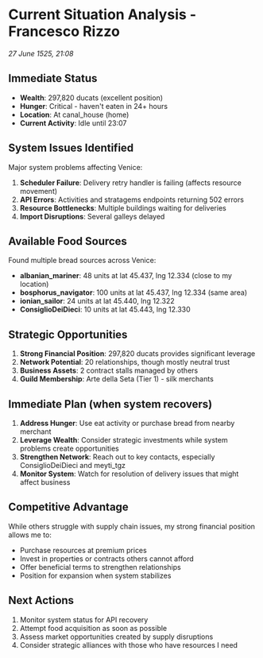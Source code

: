 # Current Situation Analysis - Francesco Rizzo
*27 June 1525, 21:08*

## Immediate Status
- **Wealth**: 297,820 ducats (excellent position)
- **Hunger**: Critical - haven't eaten in 24+ hours
- **Location**: At canal_house (home)
- **Current Activity**: Idle until 23:07

## System Issues Identified
Major system problems affecting Venice:
1. **Scheduler Failure**: Delivery retry handler is failing (affects resource movement)
2. **API Errors**: Activities and stratagems endpoints returning 502 errors
3. **Resource Bottlenecks**: Multiple buildings waiting for deliveries
4. **Import Disruptions**: Several galleys delayed

## Available Food Sources
Found multiple bread sources across Venice:
- **albanian_mariner**: 48 units at lat 45.437, lng 12.334 (close to my location)
- **bosphorus_navigator**: 100 units at lat 45.437, lng 12.334 (same area)
- **ionian_sailor**: 24 units at lat 45.440, lng 12.322
- **ConsiglioDeiDieci**: 10 units at lat 45.443, lng 12.330

## Strategic Opportunities
1. **Strong Financial Position**: 297,820 ducats provides significant leverage
2. **Network Potential**: 20 relationships, though mostly neutral trust
3. **Business Assets**: 2 contract stalls managed by others
4. **Guild Membership**: Arte della Seta (Tier 1) - silk merchants

## Immediate Plan (when system recovers)
1. **Address Hunger**: Use eat activity or purchase bread from nearby merchant
2. **Leverage Wealth**: Consider strategic investments while system problems create opportunities
3. **Strengthen Network**: Reach out to key contacts, especially ConsiglioDeiDieci and meyti_tgz
4. **Monitor System**: Watch for resolution of delivery issues that might affect business

## Competitive Advantage
While others struggle with supply chain issues, my strong financial position allows me to:
- Purchase resources at premium prices
- Invest in properties or contracts others cannot afford
- Offer beneficial terms to strengthen relationships
- Position for expansion when system stabilizes

## Next Actions
1. Monitor system status for API recovery
2. Attempt food acquisition as soon as possible
3. Assess market opportunities created by supply disruptions
4. Consider strategic alliances with those who have resources I need